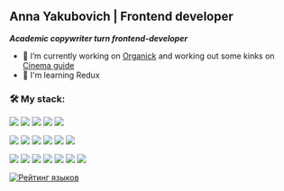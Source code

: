 ## Anna Yakubovich | Frontend developer

***Academic copywriter turn frontend-developer***
- 🔭 I’m currently working on [Organick](https://github.com/nomadcharm/organick) and working out some kinks on [Cinema guide](https://github.com/nomadcharm/cinema-guide)
- 🧠  I'm learning Redux

### 🛠️ My stack: 
<img src="https://img.shields.io/badge/React-58c4dc"/> <img src="https://img.shields.io/badge/ReactRouter-f44250"/> <img src="https://img.shields.io/badge/ReactQuery-f05539"/> <img src="https://img.shields.io/badge/JavaScript-f1e05a"/> <img src="https://img.shields.io/badge/TypeScript-3178c6"/> 

<img src="https://img.shields.io/badge/HTML-e34c26"/> <img src="https://img.shields.io/badge/CSS-563d7c"/> <img src="https://img.shields.io/badge/SCSS/SASS-d888b0"/> <img src="https://img.shields.io/badge/BEM-221f1f"/> <img src="https://img.shields.io/badge/Bootstrap-8512f7"/> <img src="https://img.shields.io/badge/TailwindCss-38bdf8"/>

<img src="https://img.shields.io/badge/Webpack-5299c8"/> <img src="https://img.shields.io/badge/Vite-aa4dfe"/> <img src="https://img.shields.io/badge/Gulp-cf4647"/> <img src="https://img.shields.io/badge/npm-c53635"/> <img src="https://img.shields.io/badge/git-e84e31"/> <img src="https://img.shields.io/badge/Jest-c21325"/> <img src="https://img.shields.io/badge/Cypress-85ddb9"/>

[![Рейтинг языков](https://github-readme-stats.vercel.app/api/top-langs/?username=nomadcharm&layout=compact&theme=vue)](https://github.com/anuraghazra/github-readme-stats) 


<!--
**nomadcharm/nomadcharm** is a ✨ _special_ ✨ repository because its `README.md` (this file) appears on your GitHub profile.

Here are some ideas to get you started:

- 🔭 I’m currently working on ...
- 🌱 I’m currently learning ...
- 👯 I’m looking to collaborate on ...
- 🤔 I’m looking for help with ...
- 💬 Ask me about ...
- 📫 How to reach me: ...
- 😄 Pronouns: ...
- ⚡ Fun fact: ...
-->
